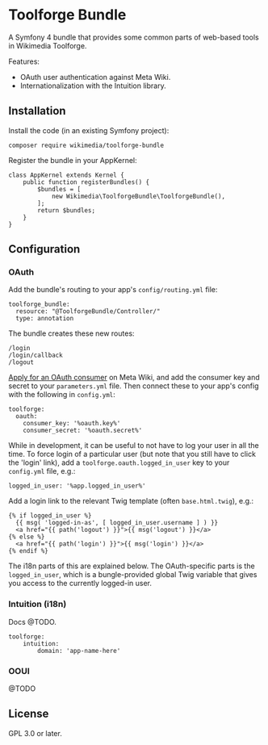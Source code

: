Toolforge Bundle
================

A Symfony 4 bundle that provides some common parts of web-based tools in Wikimedia Toolforge.

Features:

* OAuth user authentication against Meta Wiki.
* Internationalization with the Intuition library.

## Installation

Install the code (in an existing Symfony project):

    composer require wikimedia/toolforge-bundle

Register the bundle in your AppKernel:

    class AppKernel extends Kernel {
        public function registerBundles() {
            $bundles = [
                new Wikimedia\ToolforgeBundle\ToolforgeBundle(),
            ];
            return $bundles;
        }
    }

## Configuration

### OAuth

Add the bundle's routing to your app's `config/routing.yml` file:

    toolforge_bundle:
      resource: "@ToolforgeBundle/Controller/"
      type: annotation

The bundle creates these new routes:

    /login
    /login/callback
    /logout

[Apply for an OAuth consumer](https://meta.wikimedia.org/wiki/Special:OAuthConsumerRegistration/propose)
on Meta Wiki, and add the consumer key and secret to your `parameters.yml` file.
Then connect these to your app's config with the following in `config.yml`:

    toolforge:
      oauth:
        consumer_key: '%oauth.key%'
        consumer_secret: '%oauth.secret%'

While in development, it can be useful to not have to log your user in all the time.
To force login of a particular user (but note that you still have to click the 'login' link),
add a `toolforge.oauth.logged_in_user` key to your `config.yml` file, e.g.:

    logged_in_user: '%app.logged_in_user%'

Add a login link to the relevant Twig template (often `base.html.twig`), e.g.:

    {% if logged_in_user %}
      {{ msg( 'logged-in-as', [ logged_in_user.username ] ) }}
      <a href="{{ path('logout') }}">{{ msg('logout') }}</a>
    {% else %}
      <a href="{{ path('login') }}">{{ msg('login') }}</a>
    {% endif %}

The i18n parts of this are explained below.
The OAuth-specific parts is the `logged_in_user`,
which is a bungle-provided global Twig variable
that gives you access to the currently logged-in user.

### Intuition (i18n)

Docs @TODO.

    toolforge:
        intuition:
            domain: 'app-name-here'

### OOUI

@TODO

## License

GPL 3.0 or later.
